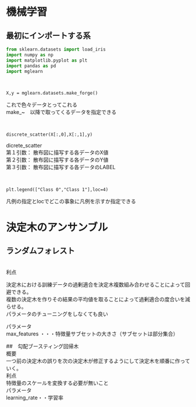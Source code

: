 # 機械学習


## 最初にインポートする系
```python
from sklearn.datasets import load_iris
import numpy as np
import matplotlib.pyplot as plt
import pandas as pd
import mglearn
```
<br>

```
X,y = mglearn.datasets.make_forge()
```
これで色々データとってこれる  
make_~　以降で取ってくるデータを指定できる

<br>

```
discrete_scatter(X[:,0],X[:,1],y)
```
dicrete_scatter  
第１引数： 散布図に描写する各データのX値  
第２引数： 散布図に描写する各データのY値  
第３引数： 散布図に描写する各データのLABEL  

<br>

```
plt.legend(["Class 0","Class 1"],loc=4)
```
凡例の指定とlocでどこの事象に凡例を示すか指定できる
<br>

# 決定木のアンサンブル  
## ランダムフォレスト
<br>
利点  

決定木における訓練データの過剰適合を決定木複数組み合わせることによって回避できる。  
複数の決定木を作りその結果の平均値を取ることによって過剰適合の度合いを減らせる。  
パラメータのチューニングをしなくても良い


パラメータ  
max_features ・・・特徴量サブセットの大きさ（サブセットは部分集合）
<br>

##　勾配ブースティング回帰木
<br>
概要  
一つ前の決定木の誤りを次の決定木が修正するようにして決定木を順番に作っていく。
<br>
利点  
特徴量のスケールを変換する必要が無いこと
<br>
パラメータ  
learning_rate・・学習率